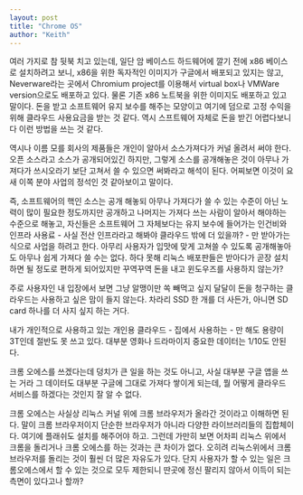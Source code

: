 ```yaml
---
layout: post
title: "Chrome OS"
author: "Keith"
---
```


여러 가지로 참 뒷북 치고 있는데, 일단 암 베이스드 하드웨어에 깔기 전에 x86 베이스로 설치하려고 보니, x86을 위한 독자적인 이미지가 구글에서 배포되고 있지는 않고, Neverware라는 곳에서 Chromium project를 이용해서 virtual box나 VMWare version으로도 배포하고 있다. 물론 기존 x86 노트북을 위한 이미지도 배포하고 있고 말이다. 돈을 받고 소프트웨어 유지 보수를 해주는 모양이고 여기에 덤으로 고정 수익을 위해 클라우드 사용요금을 받는 것 같다. 역시 스프트웨어 자체로 돈을 받긴 어렵다보니 다 이런 방법을 쓰는 것 같다.

역시나 이름 모를 회사의 제품들은 개인이 알아서 소스가져다가 커널 올려서 써야 한다. 오픈 소스라고 소스가 공개되어있긴 하지만, 그렇게 소스를 공개해놓은 것이 아무나 가져다가 쓰시오라기 보단 고쳐서 쓸 수 있으면 써봐라고 해석이 된다. 어찌보면 이것이 요새 이쪽 분야 사업의 정석인 것 같아보이고 말이다.

즉, 소프트웨어의 핵인 소스는 공개 해놓되 아무나 가져다가 쓸 수 있는 수준이 아닌 노력이 많이 필요한 정도까지만 공개하고 나머지는 가져다 쓰는 사람이 알아서 해야하는 수준으로 해놓고, 자신들은 소프트웨어 그 자체보다는 유지 보수에 들어가는 인건비와 인프라 사용료 - 사실 전산 인프라라고 해봐야 클라우드 밖에 더 있을까? - 만 받아가는 식으로 사업을 하려고 한다. 아무리 사용자가 입맛에 맞게 고쳐쓸 수 있도록 공개해놓아도 아무나 쉽게 가져다 쓸 수는 없다. 하다 못해 리눅스 배포판들은 받아다가 곧장 설치하면 될 정도로 편하게 되어있지만 꾸역꾸역 돈을 내고 윈도우즈를 사용하지 않는가? 

주로 사용자인 내 입장에서 보면 그냥 알맹이만 쏙 빼먹고 싶지 달달이 돈을 청구하는 클라우드는 사용하고 싶은 맘이 들지 않는다. 차라리 SSD 한 개를 더 사든가, 아니면 SD card 하나를 더 사지 싶지 하는 거다.

내가 개인적으로 사용하고 있는 개인용 클라우드 - 집에서 사용하는 - 만 해도 용량이 3T인데 절반도 못 쓰고 있다. 대부분 영화나 드라마이지 중요한 데이터는 1/10도 안된다. 

크롬 오에스를 쓰겠다는데 덩치가 큰 일을 하는 것도 아니고, 사실 대부분 구글 앱을 쓰는 거라 그 데이터도 대부분 구글에 그대로 가져다 쌓이게 되는데, 뭘 어떻게 클라우드 서비스를 하겠다는 것인지 잘 알 수 없다. 

크롬 오에스는 사실상 리눅스 커널 위에 크롬 브라우저가 올라간 것이라고 이해하면 된다. 말이 크롬 브라우저이지 단순한 브라우저가 아니라 다양한 라이브러리들의 집합체이다. 여기에 플래쉬도 설치를 해주어야 하고. 그런데 가만히 보면 어차피 리눅스 위에서 크롬을 돌리거나 크롬 오에스를 하는 것과는 큰 차이가 없다. 오히려 리눅스위에서 크롬 브라우저를 돌리는 것이 훨씬 더 많은 자유도가 있다. 단지 사용자가 할 수 있는 일은 크롬오에스에서 할 수 있는 것으로 모두 제한되니 딴곳에 정신 팔리지 않아서 이득이 되는 측면이 있다고나 할까?


